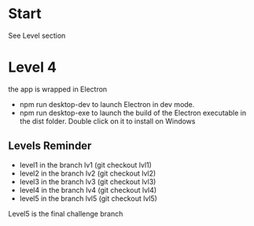 # Start

See Level section

# Level 4

the app is wrapped in Electron

- npm run desktop-dev to launch Electron in dev mode.
- npm run desktop-exe to launch the build of the Electron executable in the dist folder. Double click on it to install on Windows

## Levels Reminder

- level1 in the branch lv1 (git checkout lvl1)
- level2 in the branch lv2 (git checkout lvl2)
- level3 in the branch lv3 (git checkout lvl3)
- level4 in the branch lv4 (git checkout lvl4)
- level5 in the branch lvl5 (git checkout lvl5)

Level5 is the final challenge branch
